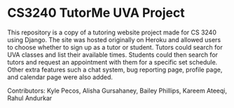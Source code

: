 # CS3240 TutorMe UVA Project

This repository is a copy of a tutoring website project made for CS 3240 using Django. The site was hosted originally
on Heroku and allowed users to choose whether to sign up as a tutor or student. Tutors could search
for UVA classes and list their available times. Students could then search for  tutors and request
an appointment with them for a specific set schedule. Other extra features such a chat system, bug reporting
page, profile page, and calendar page were also added. 

Contributors: Kyle Pecos, Alisha Gursahaney, Bailey Phillips, Kareem Ateeqi, Rahul Andurkar




